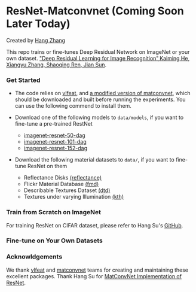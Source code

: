 # ResNet-Matconvnet (Coming Soon Later Today)
Created by [Hang Zhang](www.hangzh.com)

This repo trains or fine-tunes Deep Residual Network on ImageNet or your own dataset. ["Deep Residual Learning for Image Recognition",Kaiming He, Xiangyu Zhang, Shaoqing Ren, Jian Sun](http://arxiv.org/abs/1512.03385). 

### Get Started

* The code relies on [vlfeat](http://www.vlfeat.org/), and [a modified version of matconvnet](https://github.com/zhanghang1989/matconvnet-18), which should be downloaded and built before running the experiments. You can use the following commend to install them.

* Download one of the following models to `data/models`, if you want to fine-tune a pre-trained RestNet      
    * [imagenet-resnet-50-dag](http://www.vlfeat.org/matconvnet/pretrained) 
    * [imagenet-resnet-101-dag](http://www.vlfeat.org/matconvnet/pretrained) 
    * [imagenet-resnet-152-dag](http://www.vlfeat.org/matconvnet/pretrained) 

* Download the following material datasets to `data/`, if you want to fine-tune ResNet on them
    * Reflectance Disks [(reflectance)](https://goo.gl/6Kwg13)  
    * Flickr Material Database [(fmd)](http://people.csail.mit.edu/celiu/CVPR2010/FMD/) 
    * Describable Textures Dataset [(dtd)](http://www.robots.ox.ac.uk/~vgg/data/dtd)
    * Textures under varying Illumination [(kth)](http://www.nada.kth.se/cvap/databases/kth-tips/)

### Train from Scratch on ImageNet

For training ResNet on CIFAR dataset, please refer to Hang Su's [GitHub](https://github.com/suhangpro/matresnet).

### Fine-tune on Your Own Datasets

### Acknowldgements

We thank [vlfeat](http://www.vlfeat.org/) and [matconvnet](http://www.vlfeat.org/matconvnet) teams for creating and maintaining these excellent packages. Thank Hang Su for [MatConvNet Implementation of ResNet](https://github.com/suhangpro/matresnet).
